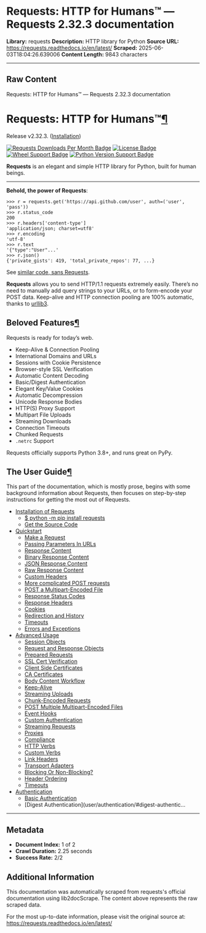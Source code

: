# Requests: HTTP for Humans™ — Requests 2.32.3 documentation

**Library:** requests
**Description:** HTTP library for Python
**Source URL:** https://requests.readthedocs.io/en/latest/
**Scraped:** 2025-06-03T18:04:26.639006
**Content Length:** 9843 characters

---

## Raw Content


Requests: HTTP for Humans™ — Requests 2.32.3 documentation






# Requests: HTTP for Humans™[¶](#requests-http-for-humans "Link to this heading")

Release v2.32.3. ([Installation](user/install/#install))

[![Requests Downloads Per Month Badge](https://static.pepy.tech/badge/requests/month)](https://pepy.tech/project/requests)
[![License Badge](https://img.shields.io/pypi/l/requests.svg)](https://pypi.org/project/requests/)
[![Wheel Support Badge](https://img.shields.io/pypi/wheel/requests.svg)](https://pypi.org/project/requests/)
[![Python Version Support Badge](https://img.shields.io/pypi/pyversions/requests.svg)](https://pypi.org/project/requests/)

**Requests** is an elegant and simple HTTP library for Python, built for human beings.

---

**Behold, the power of Requests**:

```
>>> r = requests.get('https://api.github.com/user', auth=('user', 'pass'))
>>> r.status_code
200
>>> r.headers['content-type']
'application/json; charset=utf8'
>>> r.encoding
'utf-8'
>>> r.text
'{"type":"User"...'
>>> r.json()
{'private_gists': 419, 'total_private_repos': 77, ...}

```

See [similar code, sans Requests](https://gist.github.com/973705).

**Requests** allows you to send HTTP/1.1 requests extremely easily.
There’s no need to manually add query strings to your
URLs, or to form-encode your POST data. Keep-alive and HTTP connection pooling
are 100% automatic, thanks to [urllib3](https://github.com/urllib3/urllib3).

## Beloved Features[¶](#beloved-features "Link to this heading")

Requests is ready for today’s web.

* Keep-Alive & Connection Pooling
* International Domains and URLs
* Sessions with Cookie Persistence
* Browser-style SSL Verification
* Automatic Content Decoding
* Basic/Digest Authentication
* Elegant Key/Value Cookies
* Automatic Decompression
* Unicode Response Bodies
* HTTP(S) Proxy Support
* Multipart File Uploads
* Streaming Downloads
* Connection Timeouts
* Chunked Requests
* `.netrc` Support

Requests officially supports Python 3.8+, and runs great on PyPy.


## The User Guide[¶](#the-user-guide "Link to this heading")

This part of the documentation, which is mostly prose, begins with some
background information about Requests, then focuses on step-by-step
instructions for getting the most out of Requests.

* [Installation of Requests](user/install/)
  + [$ python -m pip install requests](user/install/#python-m-pip-install-requests)
  + [Get the Source Code](user/install/#get-the-source-code)
* [Quickstart](user/quickstart/)
  + [Make a Request](user/quickstart/#make-a-request)
  + [Passing Parameters In URLs](user/quickstart/#passing-parameters-in-urls)
  + [Response Content](user/quickstart/#response-content)
  + [Binary Response Content](user/quickstart/#binary-response-content)
  + [JSON Response Content](user/quickstart/#json-response-content)
  + [Raw Response Content](user/quickstart/#raw-response-content)
  + [Custom Headers](user/quickstart/#custom-headers)
  + [More complicated POST requests](user/quickstart/#more-complicated-post-requests)
  + [POST a Multipart-Encoded File](user/quickstart/#post-a-multipart-encoded-file)
  + [Response Status Codes](user/quickstart/#response-status-codes)
  + [Response Headers](user/quickstart/#response-headers)
  + [Cookies](user/quickstart/#cookies)
  + [Redirection and History](user/quickstart/#redirection-and-history)
  + [Timeouts](user/quickstart/#timeouts)
  + [Errors and Exceptions](user/quickstart/#errors-and-exceptions)
* [Advanced Usage](user/advanced/)
  + [Session Objects](user/advanced/#session-objects)
  + [Request and Response Objects](user/advanced/#request-and-response-objects)
  + [Prepared Requests](user/advanced/#prepared-requests)
  + [SSL Cert Verification](user/advanced/#ssl-cert-verification)
  + [Client Side Certificates](user/advanced/#client-side-certificates)
  + [CA Certificates](user/advanced/#ca-certificates)
  + [Body Content Workflow](user/advanced/#body-content-workflow)
  + [Keep-Alive](user/advanced/#keep-alive)
  + [Streaming Uploads](user/advanced/#streaming-uploads)
  + [Chunk-Encoded Requests](user/advanced/#chunk-encoded-requests)
  + [POST Multiple Multipart-Encoded Files](user/advanced/#post-multiple-multipart-encoded-files)
  + [Event Hooks](user/advanced/#event-hooks)
  + [Custom Authentication](user/advanced/#custom-authentication)
  + [Streaming Requests](user/advanced/#streaming-requests)
  + [Proxies](user/advanced/#proxies)
  + [Compliance](user/advanced/#compliance)
  + [HTTP Verbs](user/advanced/#http-verbs)
  + [Custom Verbs](user/advanced/#custom-verbs)
  + [Link Headers](user/advanced/#link-headers)
  + [Transport Adapters](user/advanced/#transport-adapters)
  + [Blocking Or Non-Blocking?](user/advanced/#blocking-or-non-blocking)
  + [Header Ordering](user/advanced/#header-ordering)
  + [Timeouts](user/advanced/#timeouts)
* [Authentication](user/authentication/)
  + [Basic Authentication](user/authentication/#basic-authentication)
  + [Digest Authentication](user/authentication/#digest-authentic...

---

## Metadata

- **Document Index:** 1 of 2
- **Crawl Duration:** 2.25 seconds
- **Success Rate:** 2/2

## Additional Information

This documentation was automatically scraped from requests's official documentation
using lib2docScrape. The content above represents the raw scraped data.

For the most up-to-date information, please visit the original source at:
https://requests.readthedocs.io/en/latest/
